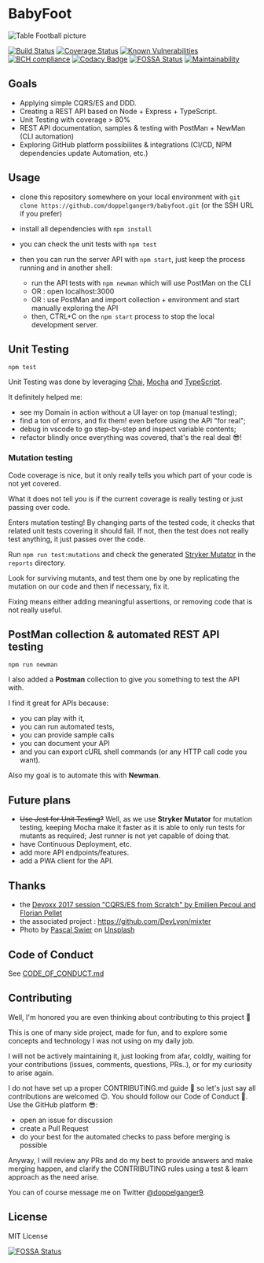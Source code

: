 # BabyFoot

![Table Football picture](https://source.unsplash.com/7de474KZIbs/270x180)

[![Build Status](https://travis-ci.org/doppelganger9/babyfoot.svg?branch=master)](https://travis-ci.org/doppelganger9/babyfoot) [![Coverage Status](https://coveralls.io/repos/github/doppelganger9/babyfoot/badge.svg?branch=master)](https://coveralls.io/github/doppelganger9/babyfoot?branch=master) [![Known Vulnerabilities](https://snyk.io/test/github/doppelganger9/babyfoot/badge.svg?targetFile=package.json)](https://snyk.io/test/github/doppelganger9/babyfoot?targetFile=package.json) [![BCH compliance](https://bettercodehub.com/edge/badge/doppelganger9/babyfoot?branch=master)](https://bettercodehub.com/) [![Codacy Badge](https://api.codacy.com/project/badge/Grade/22e54b8ae86b4bf2a8f6172899d4a91a)](https://www.codacy.com/app/doppelganger9/babyfoot?utm_source=github.com&amp;utm_medium=referral&amp;utm_content=doppelganger9/babyfoot&amp;utm_campaign=Badge_Grade) [![FOSSA Status](https://app.fossa.io/api/projects/git%2Bgithub.com%2Fdoppelganger9%2Fbabyfoot.svg?type=shield)](https://app.fossa.io/projects/git%2Bgithub.com%2Fdoppelganger9%2Fbabyfoot?ref=badge_shield) [![Maintainability](https://api.codeclimate.com/v1/badges/6df9f2100fc61a97bcf2/maintainability)](https://codeclimate.com/github/doppelganger9/babyfoot/maintainability)

## Goals

- Applying simple CQRS/ES and DDD.
- Creating a REST API based on Node + Express + TypeScript.
- Unit Testing with coverage > 80%
- REST API documentation, samples & testing with PostMan + NewMan (CLI automation)
- Exploring GitHub platform possibilites & integrations (CI/CD, NPM dependencies update Automation, etc.)

## Usage

- clone this repository somewhere on your local environment with `git clone https://github.com/doppelganger9/babyfoot.git` (or the SSH URL if you prefer)
- install all dependencies with `npm install`
- you can check the unit tests with `npm test`
- then you can run the server API with `npm start`, just keep the process running and in another shell:

  - run the API tests with `npm newman` which will use PostMan on the CLI
  - OR : open localhost:3000
  - OR : use PostMan and import collection + environment and start manually exploring the API
  - then, CTRL+C on the `npm start` process to stop the local development server.

## Unit Testing

`npm test`

Unit Testing was done by leveraging [Chai](https://www.chaijs.com/), [Mocha](https://mochajs.org/) and [TypeScript](https://www.typescriptlang.org/).

It definitely helped me:

- see my Domain in action without a UI layer on top (manual testing);
- find a ton of errors, and fix them! even before using the API "for real";
- debug in vscode to go step-by-step and inspect variable contents;
- refactor blindly once everything was covered, that's the real deal 😎!

### Mutation testing

Code coverage is nice, but it only really tells you which part of your code is not yet covered.

What it does not tell you is if the current coverage is really testing or just passing over code.

Enters mutation testing! By changing parts of the tested code, it checks that related unit tests covering it should fail. If not, then the test does not really test anything, it just passes over the code.

Run `npm run test:mutations` and check the generated [Stryker Mutator](https://stryker-mutator.io) in the `reports` directory.

Look for surviving mutants, and test them one by one by replicating the mutation on our code and then if necessary, fix it.

Fixing means either adding meaningful assertions, or removing code that is not really useful.

## PostMan collection & automated REST API testing

`npm run newman`

I also added a **Postman** collection to give you something to test the API with.

I find it great for APIs because:

- you can play with it,
- you can run automated tests,
- you can provide sample calls
- you can document your API
- and you can export cURL shell commands (or any HTTP call code you want).

Also my goal is to automate this with **Newman**.

## Future plans

- ~~Use Jest for Unit Testing?~~ Well, as we use **Stryker Mutator** for mutation testing, keeping Mocha make it faster as it is able to only run tests for mutants as required; Jest runner is not yet capable of doing that.
- have Continuous Deployment, etc.
- add more API endpoints/features.
- add a PWA client for the API.

## Thanks

- the [Devoxx 2017 session "CQRS/ES from Scratch" by Emilien Pecoul and Florian Pellet](https://www.youtube.com/watch?v=S1V4t7SXXCU)
- the associated project : https://github.com/DevLyon/mixter
- Photo by [Pascal Swier](https://unsplash.com/photos/7de474KZIbs?utm_source=unsplash&utm_medium=referral&utm_content=creditCopyText) on [Unsplash](https://unsplash.com/collections/1408473/grato?utm_source=unsplash&utm_medium=referral&utm_content=creditCopyText)

## Code of Conduct

See [CODE_OF_CONDUCT.md](CODE_OF_CONDUCT.md)

## Contributing

Well, I'm honored you are even thinking about contributing to this project 🤗

This is one of many side project, made for fun, and to explore some concepts and technology I was not using on my daily job.

I will not be actively maintaining it, just looking from afar, coldly, waiting for your contributions (issues, comments, questions, PRs..), or for my curiosity to arise again.

I do not have set up a proper CONTRIBUTING.md guide 🤭 so let's just say all contributions are welcomed 😉.
You should follow our Code of Conduct 🤝.
Use the GitHub platform 😎:

- open an issue for discussion
- create a Pull Request
- do your best for the automated checks to pass before merging is possible

Anyway, I will review any PRs and do my best to provide answers and make merging happen, and clarify the CONTRIBUTING rules using a test & learn approach as the need arise.

You can of course message me on Twitter [@doppelganger9](https://twitter.com/doppelganger9).

## License

MIT License

[![FOSSA Status](https://app.fossa.io/api/projects/git%2Bgithub.com%2Fdoppelganger9%2Fbabyfoot.svg?type=large)](https://app.fossa.io/projects/git%2Bgithub.com%2Fdoppelganger9%2Fbabyfoot?ref=badge_large)
